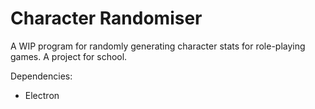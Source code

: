# Character Randomiser
A WIP program for randomly generating character stats for role-playing games. A project for school.

Dependencies:
- Electron
